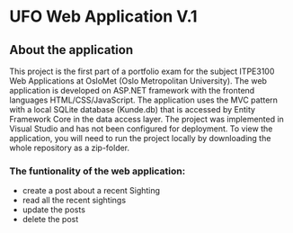 # UFO Web Application V.1

## About the application
This project is the first part of a portfolio exam for the subject ITPE3100 Web Applications at OsloMet (Oslo Metropolitan University). 
The web application is developed on ASP.NET framework with the frontend languages HTML/CSS/JavaScript. 
The application uses the MVC pattern with a local SQLite database (Kunde.db) that is accessed by Entity Framework Core in the data access layer. 
The project was implemented in Visual Studio and has not been configured for deployment. 
To view the application, you will need to run the project locally by downloading the whole repository as a zip-folder. 

### The funtionality of the web application:
* create a post about a recent Sighting
* read all the recent sightings
* update the posts
* delete the post
